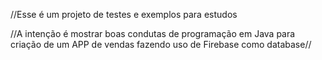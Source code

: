 //Esse é um projeto de testes e exemplos para estudos

//A intenção é mostrar boas condutas de programação em Java para criação de um APP de vendas fazendo uso de Firebase como database//